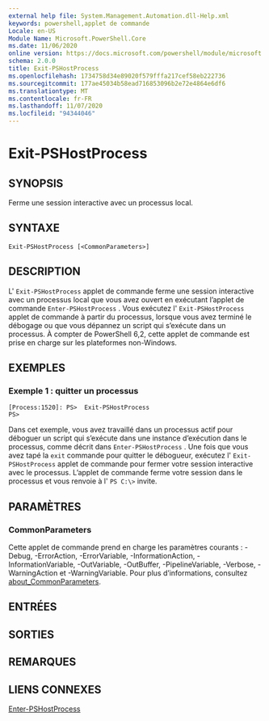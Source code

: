 ```yaml
---
external help file: System.Management.Automation.dll-Help.xml
keywords: powershell,applet de commande
Locale: en-US
Module Name: Microsoft.PowerShell.Core
ms.date: 11/06/2020
online version: https://docs.microsoft.com/powershell/module/microsoft.powershell.core/exit-pshostprocess?view=powershell-6&WT.mc_id=ps-gethelp
schema: 2.0.0
title: Exit-PSHostProcess
ms.openlocfilehash: 1734758d34e89020f579fffa217cef58eb222736
ms.sourcegitcommit: 177ae45034b58ead716853096b2e72e4864e6df6
ms.translationtype: MT
ms.contentlocale: fr-FR
ms.lasthandoff: 11/07/2020
ms.locfileid: "94344046"
---
```

# Exit-PSHostProcess

## SYNOPSIS
Ferme une session interactive avec un processus local.

## SYNTAXE

```
Exit-PSHostProcess [<CommonParameters>]
```

## DESCRIPTION

L' `Exit-PSHostProcess` applet de commande ferme une session interactive avec un processus local que vous avez ouvert en exécutant l’applet de commande `Enter-PSHostProcess` . Vous exécutez l' `Exit-PSHostProcess` applet de commande à partir du processus, lorsque vous avez terminé le débogage ou que vous dépannez un script qui s’exécute dans un processus. À compter de PowerShell 6,2, cette applet de commande est prise en charge sur les plateformes non-Windows.

## EXEMPLES

### Exemple 1 : quitter un processus

```
[Process:1520]: PS>  Exit-PSHostProcess
PS>
```

Dans cet exemple, vous avez travaillé dans un processus actif pour déboguer un script qui s’exécute dans une instance d’exécution dans le processus, comme décrit dans `Enter-PSHostProcess` . Une fois que vous avez tapé la `exit` commande pour quitter le débogueur, exécutez l' `Exit-PSHostProcess` applet de commande pour fermer votre session interactive avec le processus.
L’applet de commande ferme votre session dans le processus et vous renvoie à l' `PS C:\>` invite.

## PARAMÈTRES

### CommonParameters

Cette applet de commande prend en charge les paramètres courants : -Debug, -ErrorAction, -ErrorVariable, -InformationAction, -InformationVariable, -OutVariable, -OutBuffer, -PipelineVariable, -Verbose, -WarningAction et -WarningVariable. Pour plus d’informations, consultez [about_CommonParameters](https://go.microsoft.com/fwlink/?LinkID=113216).

## ENTRÉES

## SORTIES

## REMARQUES

## LIENS CONNEXES

[Enter-PSHostProcess](Enter-PSHostProcess.md)
